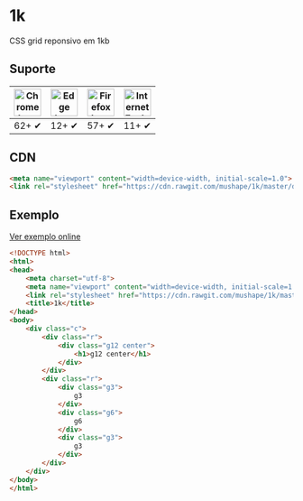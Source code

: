 # 1k

CSS grid reponsivo em 1kb

## Suporte
| <img src="https://clipboardjs.com/assets/images/chrome.png" width="48px" height="48px" alt="Chrome logo"> | <img src="https://clipboardjs.com/assets/images/edge.png" width="48px" height="48px" alt="Edge logo"> | <img src="https://clipboardjs.com/assets/images/firefox.png" width="48px" height="48px" alt="Firefox logo"> | <img src="https://clipboardjs.com/assets/images/ie.png" width="48px" height="48px" alt="Internet Explorer logo"> |
|:---:|:---:|:---:|:---:|
| 62+ ✔ | 12+ ✔ | 57+ ✔ | 11+ ✔ |

## CDN
```html
<meta name="viewport" content="width=device-width, initial-scale=1.0">
<link rel="stylesheet" href="https://cdn.rawgit.com/mushape/1k/master/dist/1k.min.css">
```

## Exemplo
[Ver exemplo online](https://mushape.github.io/1k)
```html
<!DOCTYPE html>
<html>
<head>
    <meta charset="utf-8">
    <meta name="viewport" content="width=device-width, initial-scale=1.0">
    <link rel="stylesheet" href="https://cdn.rawgit.com/mushape/1k/master/dist/1k.min.css">
    <title>1k</title>
</head>
<body>
    <div class="c">
        <div class="r">
            <div class="g12 center">
                <h1>g12 center</h1>
            </div>
        </div>
        <div class="r">
            <div class="g3">
                g3
            </div>
            <div class="g6">
                g6
            </div>
            <div class="g3">
                g3
            </div>
        </div>
    </div>
</body>
</html>
```
